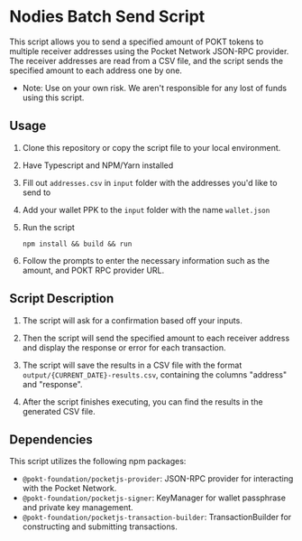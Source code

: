 

# Nodies Batch Send Script

This script allows you to send a specified amount of POKT tokens to multiple receiver addresses using the Pocket Network JSON-RPC provider. The receiver addresses are read from a CSV file, and the script sends the specified amount to each address one by one.

* Note: Use on your own risk. We aren't responsible for any lost of funds using this script.
## Usage

1. Clone this repository or copy the script file to your local environment.

2. Have Typescript and NPM/Yarn installed

3. Fill out `addresses.csv` in `input` folder with the addresses you'd like to send to

4. Add your wallet PPK to the `input` folder with the name `wallet.json`

5. Run the script

   ```shell
   npm install && build && run
   ```

6. Follow the prompts to enter the necessary information such as the amount, and POKT RPC provider URL.

## Script Description
1. The script will ask for a confirmation based off your inputs.

2. Then the script will send the specified amount to each receiver address and display the response or error for each transaction.

3. The script will save the results in a CSV file with the format `output/{CURRENT_DATE}-results.csv`, containing the columns "address" and "response".

4. After the script finishes executing, you can find the results in the generated CSV file.

## Dependencies

This script utilizes the following npm packages:

- `@pokt-foundation/pocketjs-provider`: JSON-RPC provider for interacting with the Pocket Network.
- `@pokt-foundation/pocketjs-signer`: KeyManager for wallet passphrase and private key management.
- `@pokt-foundation/pocketjs-transaction-builder`: TransactionBuilder for constructing and submitting transactions.
